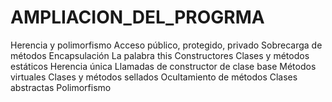 # AMPLIACION_DEL_PROGRMA
Herencia y polimorfismo
Acceso público, protegido, privado
Sobrecarga de métodos
Encapsulación
La palabra this
Constructores
Clases y métodos estáticos
Herencia única
Llamadas de constructor de clase base
Métodos virtuales
Clases y métodos sellados
Ocultamiento de métodos
Clases abstractas
Polimorfismo
